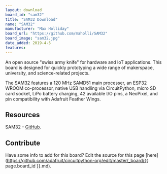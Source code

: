 ```yaml
---
layout: download
board_id: "sam32"
title: "SAM32 Download"
name: "SAM32"
manufacturer: "Max Holliday"
board_url: "https://github.com/maholli/SAM32"
board_image: "sam32.jpg"
date_added: 2019-4-5
features:
---
```

 
An open source "swiss army knife" for hardware and IoT applications. This board is designed for quickly prototyping a wide range of makerspace, university, and science-related projects. 

The SAM32 features a 120 MHz SAMD51 main processer, an ESP32 WROOM co-processor, native USB handling via CircuitPython, micro SD card socket, LiPo battery charging, 42 available I/O pins, a NeoPixel, and pin compatibility with Adafruit Feather Wings. 

## Resources
SAM32 - [GitHub](https://github.com/maholli/SAM32).

## Contribute

Have some info to add for this board? Edit the source for this page [here](https://github.com/adafruit/circuitpython-org/edit/master/_board/{{ page.board_id }}.md).

